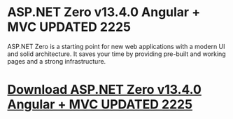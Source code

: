 # ASP.NET Zero v13.4.0 Angular + MVC UPDATED 2225

ASP.NET Zero is a starting point for new web applications with a modern UI and solid architecture. It saves your time by providing pre-built and working pages and a strong infrastructure.

# [Download ASP.NET Zero v13.4.0 Angular + MVC UPDATED 2225](https://developer.team/dotnet/35280-aspnet-zero-v1340-angular-mvc-updated-2225.html)
